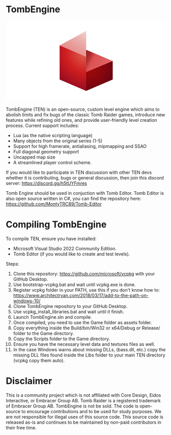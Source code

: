# TombEngine 

![Logo](https://github.com/MontyTRC89/TombEngine/blob/7c50d26ca898c74978336d41e16ce3ce0c8ecacd/TEN%20logo.png)

TombEngine (TEN) is an open-source, custom level engine which aims to abolish limits and fix bugs of the classic Tomb Raider games, introduce new features while refining old ones, and provide user-friendly level creation process. Current support includes:
- Lua (as the native scripting language)
- Many objects from the original series (1-5)
- Support for high framerate, antialiasing, mipmapping and SSAO
- Full diagonal geometry support
- Uncapped map size
- A streamlined player control scheme.

If you would like to participate in TEN discussion with other TEN devs whether it is contributing, bugs or general discussion, then join this discord server: https://discord.gg/h5tUYFmres

Tomb Engine should be used in conjuction with Tomb Editor. Tomb Editor is also open source written in C#, you can find the repository here: https://github.com/MontyTRC89/Tomb-Editor

# Compiling TombEngine
To compile TEN, ensure you have installed:
- Microsoft Visual Studio 2022 Community Edition.
- Tomb Editor (if you would like to create and test levels).

Steps:
1) Clone this repository: https://github.com/microsoft/vcpkg with your GitHub Desktop.
2) Use bootstrap-vcpkg.bat and wait until vcpkg.exe is done.
3) Register vcpkg folder in your PATH, use this if you don't know how to: https://www.architectryan.com/2018/03/17/add-to-the-path-on-windows-10/
4) Clone TombEngine repository to your GitHub Desktop.
5) Use vcpkg_install_libraries.bat and wait until it finish.
6) Launch TombEngine.sln and compile.
7) Once compiled, you need to use the Game folder as assets folder.
8) Copy everything inside the Build/bin/Win32 or x64/Debug or Release/ folder to the Game directory.
9) Copy the Scripts folder to the Game directory.
10) Ensure you have the necessary level data and textures files as well.
11) In the case Windows warns about missing DLLs, (bass.dll, etc.) copy the missing DLL files found inside the Libs folder to your main TEN directory (vcpkg copy them auto).

# Disclaimer
This is a community project which is not affiliated with Core Design, Eidos Interactive, or Embracer Group AB. Tomb Raider is a registered trademark of Embracer Group AB. TombEngine is not be sold. The code is open-source to encourage contributions and to be used for study purposes. We are not responsible for illegal uses of this source code. This source code is released as-is and continues to be maintained by non-paid contributors in their free time.

